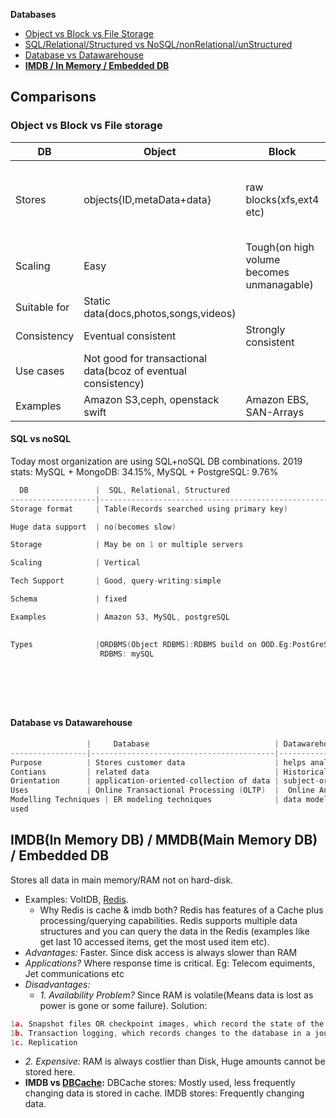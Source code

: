 **Databases**
- [Object vs Block vs File Storage](#obf)
- [SQL/Relational/Structured vs NoSQL/nonRelational/unStructured](#sn)
- [Database vs Datawarehouse](#dd)
- **[IMDB / In Memory / Embedded DB](#i)**


## Comparisons
<a name=obf></a>
### Object vs Block vs File storage

|DB | Object | Block | File |
|---|---|---|---|
|Stores |objects{ID,metaData+data}| raw blocks(xfs,ext4 etc) | data in file, with limited meta-data |
|Scaling | Easy | Tough(on high volume becomes unmanagable) | |
|Suitable for |Static data(docs,photos,songs,videos) | | |
|Consistency | Eventual consistent | Strongly consistent| |
|Use cases | Not good for transactional data(bcoz of eventual consistency)| | |
|Examples | Amazon S3,ceph, openstack swift    | Amazon EBS, SAN-Arrays   |  Amazon EFS |


<a name=sn></a>
#### SQL vs noSQL
Today most organization are using SQL+noSQL DB combinations. 2019 stats:   MySQL + MongoDB: 34.15%,  MySQL + PostgreSQL: 9.76%
```c
  DB               |  SQL, Relational, Structured                         | noSQL, nonRelational, unStructured
-------------------|------------------------------------------------------|--------------------------------------------
Storage format     | Table(Records searched using primary key)            | <key, value> or xml or json or objects

Huge data support  | no(becomes slow)                                     | yes

Storage            | May be on 1 or multiple servers                      | Always on multiple low cost nodes[commodity hardware]

Scaling            | Vertical                                             | Horizontal, cheaper, raw data can be pushed:no schema, pro

Tech Support       | Good, query-writing:simple                           | Poor, query-writing:complex

Schema             | fixed                                                | not fixed. defining schema for unstructured data is very tough

Examples           | Amazon S3, MySQL, postgreSQL                         | SEMI:    Amazon S3, Apache Cassandra,dynamoDB
                                                                            UNSTRU:  Amazon S3, Apache CouchDB, MongoDB

Types              |ORDBMS(Object RDBMS):RDBMS build on OOD.Eg:PostGreSQL | a. KEY-VALUE DB Eg: redis, dynamoDB, Voldemort, sled(rust)
                    RDBMS: mySQL                                          | b. WIDE-COLUMN DB: Stores data as columns instead of rows. 
                                                                          |    Eg: Cassandra, HBase
                                                                          | c. DOCUMENT DB: data is stored in documents(XML, JSON, binary) 
                                                                               Eg: mongoDB, dynamoDB
                                                                          | d. GRAPH DB: Data is stored in form of graph.
                                                                               Eg: Neo4J, HyperGraphDB</li></ul>
```  

<a name=dd></a>
#### Database vs Datawarehouse
```c
                 |     Database                            | Datawarehouse
-----------------|-----------------------------------------|-------------------
Purpose          | Stores customer data                    | helps analyze data
Contians         | related data                            | Historical & commutative data
Orientation      | application-oriented-collection of data | subject-oriented collection of data
Uses             | Online Transactional Processing (OLTP)  |  Online Analytical Processing (OLAP)
Modelling Techniques | ER modeling techniques              | data modeling
used 
```

<a name=i></a>
## IMDB(In Memory DB) / MMDB(Main Memory DB) / Embedded DB
Stores all data in main memory/RAM not on hard-disk. 
- Examples: VoltDB, [Redis](/System-Design/Concepts/Cache).
  - Why Redis is cache & imdb both? Redis has features of a Cache plus processing/querying capabilities. Redis supports multiple data structures and you can query the data in the Redis (examples like get last 10 accessed items, get the most used item etc).
- *Advantages:* Faster. Since disk access is always slower than RAM
- *Applications?* Where response time is critical. Eg: Telecom equiments, Jet communications etc
- *Disadvantages:* 
  - _1. Availability Problem?_ Since RAM is volatile(Means data is lost as power is gone or some failure). Solution:
```c
1a. Snapshot files OR checkpoint images, which record the state of the database at a given moment in time.
1b. Transaction logging, which records changes to the database in a journal file
1c. Replication
```
  - _2. Expensive:_ RAM is always costlier than Disk, Huge amounts cannot be stored here.
- **IMDB vs [DBCache](/System-Design/Concepts/Cache):** DBCache stores: Mostly used, less frequently changing data is stored in cache. IMDB stores: Frequently changing data.

